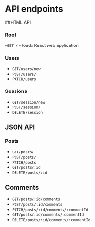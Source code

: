 # API endpoints

##HTML API

### Root
  -`GET /` - loads React web application

### Users
  - `GET/users/new`
  - `POST/users/`
  - `PATCH/users`


### Sessions
  - `GET/session/new`
  - `POST/session/`
  - `DELETE/session`

## JSON API

### Posts
- `GET/posts/`
- `POST/posts/`
- `PATCH/posts`
- `GET/posts/:id`
- `DELETE/posts/:id`

## Comments
- `GET/posts/:id/comments`
- `POST/posts/:id/comments`
- `PATCH/posts/:id/comments/:commentId`
- `GET/posts/:id/comments/:commentId`
- `DELETE/posts/:id/comments/:commentId`
